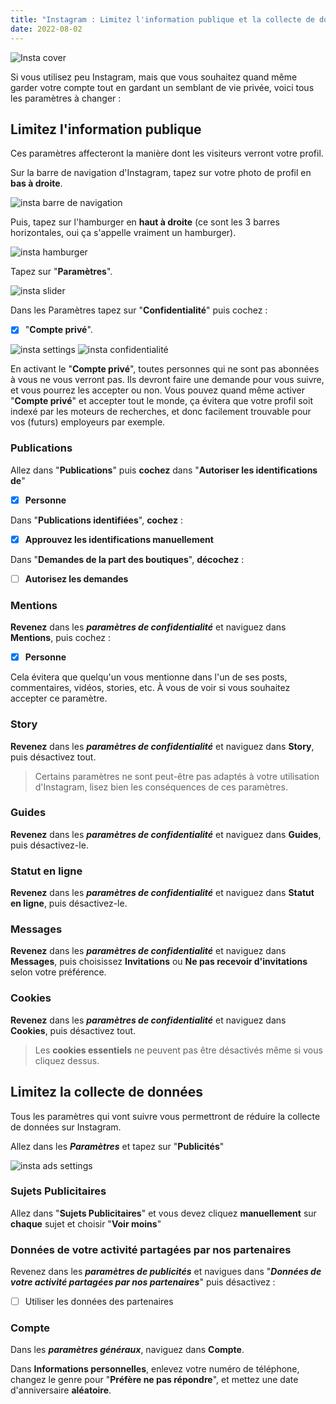 ```yaml
---
title: "Instagram : Limitez l'information publique et la collecte de données ✋"
date: 2022-08-02
---
```


![Insta cover](instagram-cover.jpg)

Si vous utilisez peu Instagram, mais que vous souhaitez quand même garder votre compte tout en gardant un semblant de vie privée, voici tous les paramètres à changer :

## Limitez l'information publique

Ces paramètres affecteront la manière dont les visiteurs verront votre profil.

Sur la barre de navigation d'Instagram, tapez sur votre photo de profil en **bas à droite**.

![insta barre de navigation](instagram-taskbar.png)

Puis, tapez sur l'hamburger en **haut à droite** (ce sont les 3 barres horizontales, oui ça s'appelle vraiment un hamburger).

![insta hamburger](instagram-hamburger.png)

Tapez sur "**Paramètres**".

![insta slider](settings-slider.png)

Dans les Paramètres tapez sur "**Confidentialité**" puis cochez :  

- [x] "**Compte privé**".

![insta settings](parametres.png)
![insta confidentialité](compte-prive.png)

En activant le "**Compte privé**", toutes personnes qui ne sont pas abonnées à vous ne vous verront pas. Ils devront faire une demande pour vous suivre, et vous pourrez les accepter ou non. Vous pouvez quand même activer "**Compte privé**" et accepter tout le monde, ça évitera que votre profil soit indexé par les moteurs de recherches, et donc facilement trouvable pour vos (futurs) employeurs par exemple.

### Publications

Allez dans "**Publications**" puis **cochez** dans "**Autoriser les identifications de**"

- [x] **Personne**

Dans "**Publications identifiées**", **cochez** :

- [x] **Approuvez les identifications manuellement**

Dans "**Demandes de la part des boutiques**", **décochez** :

- [ ] **Autorisez les demandes**

### Mentions

**Revenez** dans les ***paramètres de confidentialité*** et naviguez dans **Mentions**, puis cochez :

- [x] **Personne**

Cela évitera que quelqu'un vous mentionne dans l'un de ses posts, commentaires, vidéos, stories, etc. À vous de voir si vous souhaitez accepter ce paramètre.

### Story

**Revenez** dans les ***paramètres de confidentialité*** et naviguez dans **Story**, puis désactivez tout.

> Certains paramètres ne sont peut-être pas adaptés à votre utilisation d'Instagram, lisez bien les conséquences de ces paramètres.

### Guides

**Revenez** dans les ***paramètres de confidentialité*** et naviguez dans **Guides**, puis désactivez-le.

### Statut en ligne

**Revenez** dans les ***paramètres de confidentialité*** et naviguez dans **Statut en ligne**, puis désactivez-le.

### Messages

**Revenez** dans les ***paramètres de confidentialité*** et naviguez dans **Messages**, puis choisissez **Invitations** ou **Ne pas recevoir d'invitations** selon votre préférence.

### Cookies

**Revenez** dans les ***paramètres de confidentialité*** et naviguez dans **Cookies**, puis désactivez tout.

> Les **cookies essentiels** ne peuvent pas être désactivés même si vous cliquez dessus.

## Limitez la collecte de données

Tous les paramètres qui vont suivre vous permettront de réduire la collecte de données sur Instagram.

Allez dans les ***Paramètres*** et tapez sur "**Publicités**"

![insta ads settings](parametres-pubs.png)

### Sujets Publicitaires

Allez dans "**Sujets Publicitaires**" et vous devez cliquez **manuellement** sur **chaque** sujet et choisir "**Voir moins**"

### Données de votre activité partagées par nos partenaires

Revenez dans les ***paramètres de publicités*** et navigues dans "***Données de votre activité partagées par nos partenaires***" puis désactivez :

- [ ] Utiliser les données des partenaires

### Compte

Dans les ***paramètres généraux***, naviguez dans **Compte**.

Dans **Informations personnelles**, enlevez votre numéro de téléphone, changez le genre pour "**Préfère ne pas répondre**", et mettez une date d'anniversaire **aléatoire**.
